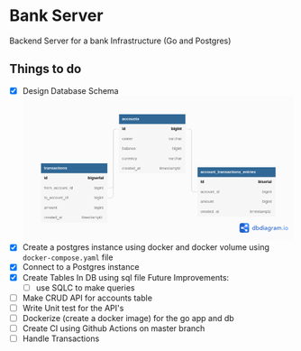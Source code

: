 # Bank Server

Backend Server for a bank Infrastructure (Go and Postgres)

## Things to do

- [x] Design Database Schema
      ![Table Schema](bank-server.png)
- [x] Create a postgres instance using docker and docker volume
      using `docker-compose.yaml` file
- [x] Connect to a Postgres instance
- [x] Create Tables In DB using sql file
      Future Improvements:
  - [ ] use SQLC to make queries
- [ ] Make CRUD API for accounts table
- [ ] Write Unit test for the API's
- [ ] Dockerize (create a docker image) for the go app and db
- [ ] Create CI using Github Actions on master branch
- [ ] Handle Transactions
